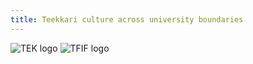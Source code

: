 ```yaml
---
title: Teekkari culture across university boundaries
---
```

![TEK logo](/logos/tek-logo.png)
![TFIF logo](/logos/logo-tfif.svg)